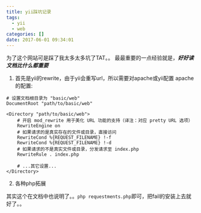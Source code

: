 ```yaml
---
title: yii踩坑记录
tags:
  - yii
  - web
categories: []
date: 2017-06-01 09:34:01
---
```



为了这个网站可是踩了我太多太多坑了TAT。。
最最重要的一点经验就是，_**好好读文档比什么都重要**_

<!--more-->

1. 首先是yii的rewrite，由于yii会重写url，所以需要对apache或yii配置
apache的配置:

```
# 设置文档根目录为 "basic/web"
DocumentRoot "path/to/basic/web"

<Directory "path/to/basic/web">
    # 开启 mod_rewrite 用于美化 URL 功能的支持（译注：对应 pretty URL 选项）
    RewriteEngine on
    # 如果请求的是真实存在的文件或目录，直接访问
    RewriteCond %{REQUEST_FILENAME} !-f
    RewriteCond %{REQUEST_FILENAME} !-d
    # 如果请求的不是真实文件或目录，分发请求至 index.php
    RewriteRule . index.php

    # ...其它设置...
</Directory>
```

2. 各种php拓展

其实这个在文档中也说明了。。`php requestments.php`即可，把fail的安装上去就好了。。